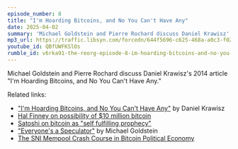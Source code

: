 ```yaml
---
episode_number: 8
title: "I'm Hoarding Bitcoins, and No You Can't Have Any"
date: 2025-04-02
summary: 'Michael Goldstein and Pierre Rochard discuss Daniel Krawisz''s 2014 article "I''m Hoarding Bitcoins, and No You Can''t Have Any"'
mp3_url: https://traffic.libsyn.com/forcedn/644f5696-c625-468a-a0c3-f02493f7b768/thereorg-ep008-im-hoarding-bitcoins-and-no-you-cant-have-any.mp3
youtube_id: QBfUWFKSlOs
rumble_id: v6rka91-the-reorg-episode-8-im-hoarding-bitcoins-and-no-you-cant-have-any
---
```


Michael Goldstein and Pierre Rochard discuss Daniel Krawisz's 2014 article "I'm Hoarding Bitcoins, and No You Can't Have Any."

Related links:

- ["I'm Hoarding Bitcoins, and No You Can't Have Any"](/mempool/im-hoarding-bitcoins-and-no-you-cant-have-any/) by Daniel Krawisz
- [Hal Finney on possibility of $10 million bitcoin](https://satoshi.nakamotoinstitute.org/emails/cryptography/threads/2/#015004)
- [Satoshi on bitcoin as "self fulfilling prophecy"](https://satoshi.nakamotoinstitute.org/emails/cryptography/17/)
- ["Everyone's a Speculator"](/mempool/everyones-a-speculator/) by Michael Goldstein
- [The SNI Mempool Crash Course in Bitcoin Political Economy](/crash-course/)

